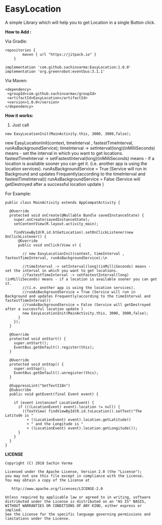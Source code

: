 # EasyLocation
A simple Library which will help you to get Location in a single Button click.

**How to Add :**

Via Gradle:

```
repositories {
        maven { url "https://jitpack.io" }
    }
```
```
implementation 'com.github.sachinvarma:EasyLocation:1.0.0'
implementation 'org.greenrobot:eventbus:3.1.1'
```

Via Maven:

```
<dependency>
 <groupId>com.github.sachinvarma</groupId>
 <artifactId>EasyLocation</artifactId>
 <version>1.0.0</version>
</dependency> 
```


**How it works:**

1) Just call

 ```new EasyLocationInit(MainActivity.this, 3000, 3000,false);```
 
 new EasyLocationInit(context, timeInterval , fastestTimeInterval, runAsBackgroundService);
timeInterval -> setInterval(long)(inMilliSeconds) means - set the interval in which you want to get locations.
fastestTimeInterval -> setFastestInterval(long)(inMilliSeconds) means - if a location is available sooner you can get it.
(i.e. another app is using the location services).
runAsBackgroundService = True (Service will run in Background and updates Frequently(according to the timeInterval and fastestTimeInterval))
runAsBackgroundService = False (Service will getDestroyed after a successful location update )

For Example:

```
public class MainActivity extends AppCompatActivity {

  @Override
  protected void onCreate(@Nullable Bundle savedInstanceState) {
    super.onCreate(savedInstanceState);
    setContentView(R.layout.activity_main);

    findViewById(R.id.btGetLocation).setOnClickListener(new OnClickListener() {
      @Override
      public void onClick(View v) {

        // new EasyLocationInit(context, timeInterval , fastestTimeInterval, runAsBackgroundService);\n

        //timeInterval -> setInterval(long)(inMilliSeconds) means - set the interval in which you want to get locations.
        //fastestTimeInterval -> setFastestInterval(long)(inMilliSeconds) means - if a location is available sooner you can get it.
        //(i.e. another app is using the location services).
        //runAsBackgroundService = True (Service will run in Background and updates Frequently(according to the timeInterval and fastestTimeInterval))
        //runAsBackgroundService = False (Service will getDestroyed after a successful location update )
        new EasyLocationInit(MainActivity.this, 3000, 3000,false);
      }
    });
  }

  @Override
  protected void onStart() {
    super.onStart();
    EventBus.getDefault().register(this);
  }

  @Override
  protected void onStop() {
    super.onStop();
    EventBus.getDefault().unregister(this);
  }

  @SuppressLint("SetTextI18n")
  @Subscribe
  public void getEvent(final Event event) {

    if (event instanceof LocationEvent) {
      if (((LocationEvent) event).location != null) {
        ((TextView) findViewById(R.id.tvLocation)).setText("The Latitude is "
          + ((LocationEvent) event).location.getLatitude()
          + " and the Longitude is "
          + ((LocationEvent) event).location.getLongitude());
      }
    }
  }
}

```

**LICENSE**
```
Copyright (C) 2018 Sachin Varma

Licensed under the Apache License, Version 2.0 (the "License");
you may not use this file except in compliance with the License.
You may obtain a copy of the License at

   http://www.apache.org/licenses/LICENSE-2.0

Unless required by applicable law or agreed to in writing, software
distributed under the License is distributed on an "AS IS" BASIS,
WITHOUT WARRANTIES OR CONDITIONS OF ANY KIND, either express or implied.
See the License for the specific language governing permissions and
limitations under the License.

```
 



